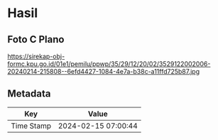 # Hasil

## Foto C Plano

https://sirekap-obj-formc.kpu.go.id/01e1/pemilu/ppwp/35/29/12/20/02/3529122002006-20240214-215808--6efd4427-1084-4e7a-b38c-a11ffd725b87.jpg


## Metadata

| Key        | Value               |
| ---------- | ------------------- |
| Time Stamp | 2024-02-15 07:00:44 |



